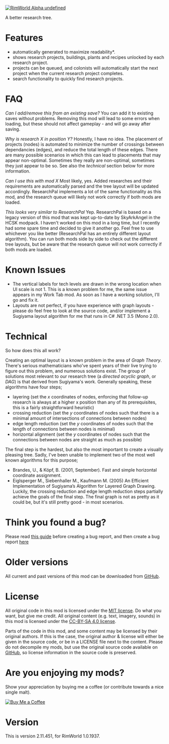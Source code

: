 [![RimWorld Alpha undefined](https://img.shields.io/badge/RimWorld-Alpha%20undefined-brightgreen.svg)](http://rimworldgame.com/)

A better research tree.

# Features
 - automatically generated to maximize readability*. 
 - shows research projects, buildings, plants and recipes unlocked by each research project.
 - projects can be queued, and colonists will automatically start the next project when the current research project completes.
 - search functionality to quickly find research projects.

# FAQ
*Can I add/remove this from an existing save?*
You can add it to existing saves without problems. Removing this mod will lead to some errors when loading, but these should not affect gameplay - and will go away after saving.

*Why is research X in position Y?*
Honestly, I have no idea. The placement of projects (nodes) is automated to minimize the number of crossings between dependancies (edges), and reduce the total length of these edges. There are many possible scenarios in which this can lead to placements that may appear non-optimal. Sometimes they really are non-optimal, sometimes they just appear to be so. See also the *technical* section below for more information.

*Can I use this with mod X*
Most likely, yes. Added researches and their requirements are automatically parsed and the tree layout will be updated accordingly. ResearchPal implements a lot of the same functionality as this mod, and the research queue will likely not work correctly if both mods are loaded.

*This looks very similar to ResearchPal*
Yep. ResearchPal is based on a legacy version of this mod that was kept up-to-date by SkyArkAngel in the HCSK modpack. I haven't worked on this mod in a long time, but I recently had some spare time and decided to give it another go. Feel free to use whichever you like better (ResearchPal has an entirely different layout algorithm). You can run both mods side by side to check out the different tree layouts, but be aware that the research queue will not work correctly if both mods are loaded.

# Known Issues
 - The vertical labels for tech levels are drawn in the wrong location when UI scale is not 1. This is a known problem for me, the same issue appears in my Work Tab mod. As soon as I have a working solution, I'll go and fix it.
 - Layouts are not perfect, if you have experience with graph layouts - please do feel free to look at the source code, and/or implement a Sugiyama layout algorithm for me that runs in C# .NET 3.5 (Mono 2.0).

# Technical
So how does this all work?

Creating an optimal layout is a known problem in the area of *Graph Theory*. There's serious mathematicians who've spent years of their live trying to figure out this problem, and numerous solutions exist. The group of solutions most relevant to our research tree (a *directed acyclic graph*, or *DAG*) is that derived from Sugiyama's work. Generally speaking, these algorithms have four steps;
 - layering (set the *x* coordinates of nodes, enforcing that follow-up research is always at a higher x position than any of its prerequisites, this is a fairly straightforward heuristic)
 - crossing reduction (set the *y* coordinates of nodes such that there is a minimal amount of intersections of connections between nodes)
 - edge length reduction (set the *y* coordinates of nodes such that the length of connections between nodes is minimal)
 - horizontal alignment (set the *y* coordinates of nodes such that the connections between nodes are straight as much as possible)

The final step is the hardest, but also the most important to create a visually pleasing tree. Sadly, I've been unable to implement two of the most well known algorithms for this purpose; 
 - Brandes, U., & Köpf, B. (2001, September). Fast and simple horizontal coordinate assignment.
 - Eiglsperger M., Siebenhaller M., Kaufmann M. (2005) An Efficient Implementation of Sugiyama’s Algorithm for Layered Graph Drawing.
Luckily, the crossing reduction and edge length reduction steps partially achieve the goals of the final step. The final graph is not as pretty as it could be, but it's still pretty good - in most scenarios. 



# Think you found a bug? 
Please read [this guide](http://steamcommunity.com/sharedfiles/filedetails/?id=725234314) before creating a bug report,
 and then create a bug report [here](https://github.com/FluffierThanThou/ResearchTree/issues)

# Older versions
All current and past versions of this mod can be downloaded from [GitHub](https://github.com/FluffierThanThou/ResearchTree/releases).

# License
All original code in this mod is licensed under the [MIT license](https://opensource.org/licenses/MIT). Do what you want, but give me credit. 
All original content (e.g. text, imagery, sounds) in this mod is licensed under the [CC-BY-SA 4.0 license](http://creativecommons.org/licenses/by-sa/4.0/).

Parts of the code in this mod, and some content may be licensed by their original authors. If this is the case, the original author & license will either be given in the source code, or be in a LICENSE file next to the content. Please do not decompile my mods, but use the original source code available on [GitHub](https://github.com/FluffierThanThou/ResearchTree/), so license information in the source code is preserved.

# Are you enjoying my mods?
Show your appreciation by buying me a coffee (or contribute towards a nice single malt).

[![Buy Me a Coffee](http://i.imgur.com/EjWiUwx.gif)](https://ko-fi.com/fluffymods)

# Version
This is version 2.11.451, for RimWorld 1.0.1937.